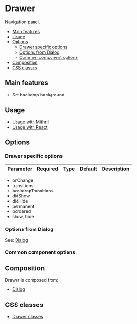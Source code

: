 # Drawer

Navigation panel.

<!-- MarkdownTOC autolink="true" autoanchor="true" bracket="round" -->

- [Main features](#main-features)
- [Usage](#usage)
- [Options](#options)
  - [Drawer specific options](#drawer-specific-options)
  - [Options from Dialog](#options-from-dialog)
  - [Common component options](#common-component-options)
- [Composition](#composition)
- [CSS classes](#css-classes)

<!-- /MarkdownTOC -->


<a name="main-features"></a>
## Main features

* Set backdrop background


<a name="usage"></a>
## Usage

* [Usage with Mithril](mithril/dialog.md)
* [Usage with React](react/dialog.md)



<a name="options"></a>
## Options

<a name="drawer-specific-options"></a>
### Drawer specific options

| **Parameter** |  **Required** | **Type** | **Default** | **Description** |
| ------------- | -------------- | -------- | ----------- | --------------- |

* onChange
* transitions
* backdropTransitions
* didShow
* didHide
* permanent
* bordered
* show, hide

<a name="options-from-dialog"></a>
### Options from Dialog

See: [Dialog](dialog.md)

<a name="common-component-options"></a>
### Common component options


<a name="composition"></a>
## Composition

Drawer is composed from:

* [Dialog](dialog.md)


<a name="css-classes"></a>
## CSS classes

* [Drawer classes](../../packages/polythene-css-classes/drawer.js)
